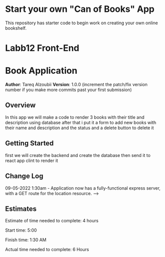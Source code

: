 # Start your own "Can of Books" App

This repository has starter code to begin work on creating your own online bookshelf.

# Labb12 Front-End

#  Book Application

**Author**: Tareq Alzoubii
**Version**: 1.0.0 (increment the patch/fix version number if you make more commits past your first submission)

## Overview
In this app we  will make a code to render 3 books with their title and description using database after that i put it a form to add new books with their name and description and the status and a delete button to delete it 
## Getting Started
first we will create the backend and create the database then send it to react app clint to render it


## Change Log


09-05-2022 1:30am - Application now has a fully-functional express server, with a GET route for the location resource. -->

## Estimates
Estimate of time needed to complete: 4 hours

Start time: 5:00

Finish time: 1:30 AM

Actual time needed to complete: 6 Hours